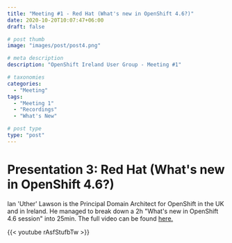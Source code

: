 ```yaml
---
title: "Meeting #1 - Red Hat (What's new in OpenShift 4.6?)"
date: 2020-10-20T10:07:47+06:00
draft: false

# post thumb
image: "images/post/post4.png"

# meta description
description: "OpenShift Ireland User Group - Meeting #1"

# taxonomies
categories:
  - "Meeting"
tags:
  - "Meeting 1"
  - "Recordings"
  - "What's New"

# post type
type: "post"
---
```


# Presentation 3: Red Hat (What's new in OpenShift 4.6?)
Ian 'Uther' Lawson is the Principal Domain Architect for OpenShift in the UK and in Ireland. He managed to break down a 2h "What's new in OpenShift 4.6 session" into 25min. The full video can be found [here.](https://www.youtube.com/watch?v=0ZyPHC-7V_0&ab_channel=OpenShift)

{{< youtube rAsfStufbTw >}}

